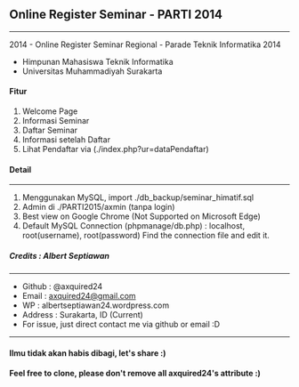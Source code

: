 ## Online Register Seminar - PARTI 2014
-------------
2014 - Online Register Seminar Regional - Parade Teknik Informatika 2014
* Himpunan Mahasiswa Teknik Informatika
* Universitas Muhammadiyah Surakarta

#### Fitur
1. Welcome Page
2. Informasi Seminar
3. Daftar Seminar
4. Informasi setelah Daftar
5. Lihat Pendaftar via (./index.php?ur=dataPendaftar)

#### Detail
------
1. Menggunakan MySQL, import ./db_backup/seminar_himatif.sql
2. Admin di ./PARTI2015/axmin (tanpa login)
3. Best view on Google Chrome (Not Supported on Microsoft Edge)
4. Default MySQL Connection (phpmanage/db.php) : localhost, root(username), root(password) Find the connection file and edit it.

##### Credits : Albert Septiawan
---------
* Github 	: @axquired24
* Email 	: axquired24@gmail.com
* WP 		: albertseptiawan24.wordpress.com
* Address 	: Surakarta, ID (Current)
* For issue, just direct contact me via github or email :D
-------- 
#### Ilmu tidak akan habis dibagi, let's share :)
#### Feel free to clone, please don't remove all axquired24's attribute :)